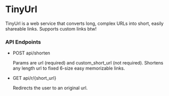 <h1>TinyUrl</h1>

TinyUrl is a web service that converts long, complex URLs into short, easily shareable links. Supports custom links btw!

<h3>API Endpoints</h3>

- POST api/shorten

  Params are url (required) and custom_short_url (not required). Shortens any length url to fixed 6-size easy memorizable links.
  
- GET api/r/{short_url}

  Redirects the user to an original url.
